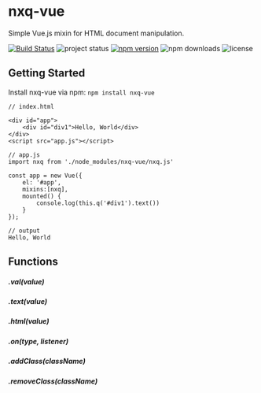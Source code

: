 # nxq-vue

Simple Vue.js mixin for HTML document manipulation.

[![Build Status](https://img.shields.io/travis/twbs/nxq-vue/master.svg)](https://travis-ci.org/twbs/nxq-vue)
![project status](https://img.shields.io/badge/status-alpha-red.svg)
[![npm version](https://img.shields.io/npm/v/nxq-vue.svg)](https://www.npmjs.com/package/nxq-vue)
![npm downloads](https://img.shields.io/npm/dt/nxq-vue.svg)
![license](https://img.shields.io/github/license/norabx/nxq-vue.svg)


## Getting Started

Install nxq-vue via npm: `npm install nxq-vue`

```
// index.html

<div id="app">
    <div id="div1">Hello, World</div>
</div>
<script src="app.js"></script>

// app.js
import nxq from './node_modules/nxq-vue/nxq.js'

const app = new Vue({
    el: '#app',
    mixins:[nxq],
    mounted() {
        console.log(this.q('#div1').text())
    }
});

// output
Hello, World
```

## Functions

##### .val(value)
##### .text(value)
##### .html(value)
##### .on(type, listener)
##### .addClass(className)
##### .removeClass(className)
